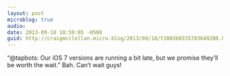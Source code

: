 ```yaml
---
layout: post
microblog: true
audio: 
date: 2013-09-18 10:59:05 -0500
guid: http://craigmcclellan.micro.blog/2013/09/18/t380360335783649280.html
---
```

“@tapbots: Our iOS 7 versions are running a bit late, but we promise they’ll be worth the wait.” Bah. Can’t wait guys!
